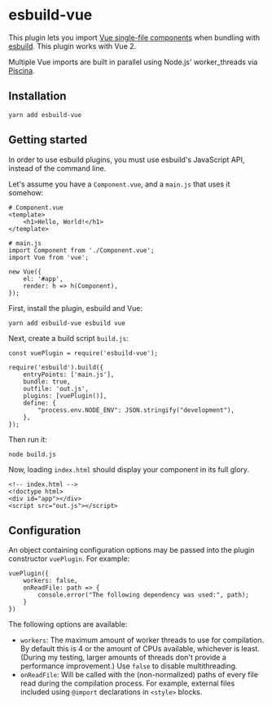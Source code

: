 # esbuild-vue

This plugin lets you import [Vue single-file components][sfc] when bundling with [esbuild]. This plugin works with Vue 2.

Multiple Vue imports are built in parallel using Node.js' worker_threads via [Piscina].

## Installation

```
yarn add esbuild-vue
```

## Getting started

In order to use esbuild plugins, you must use esbuild's JavaScript API, instead of the command line.

Let's assume you have a `Component.vue`, and a `main.js` that uses it somehow:

```
# Component.vue
<template>
    <h1>Hello, World!</h1>
</template>
```

```
# main.js
import Component from './Component.vue';
import Vue from 'vue';

new Vue({
    el: '#app',
    render: h => h(Component),
});
```

First, install the plugin, esbuild and Vue:

```
yarn add esbuild-vue esbuild vue
```

Next, create a build script `build.js`:

```
const vuePlugin = require('esbuild-vue');

require('esbuild').build({
    entryPoints: ['main.js'],
    bundle: true,
    outfile: 'out.js',
    plugins: [vuePlugin()],
    define: {
        "process.env.NODE_ENV": JSON.stringify("development"),
    },
});
```

Then run it:

```
node build.js
```

Now, loading `index.html` should display your component in its full glory.

```
<!-- index.html -->
<!doctype html>
<div id="app"></div>
<script src="out.js"></script>
```

## Configuration

An object containing configuration options may be passed into the plugin constructor `vuePlugin`. For example:

```
vuePlugin({
    workers: false,
    onReadFile: path => {
        console.error("The following dependency was used:", path);
    }
})
```

The following options are available:

- `workers`: The maximum amount of worker threads to use for compilation. By default this is 4 or the amount of CPUs available, whichever is least. (During my testing, larger amounts of threads don't provide a performance improvement.) Use `false` to disable multithreading.
- `onReadFile`: Will be called with the (non-normalized) paths of every file read during the compilation process. For example, external files included using `@import` declarations in `<style>` blocks.

[sfc]: https://vuejs.org/v2/guide/single-file-components.html
[esbuild]: https://esbuild.github.io/
[piscina]: https://www.npmjs.com/package/piscina

